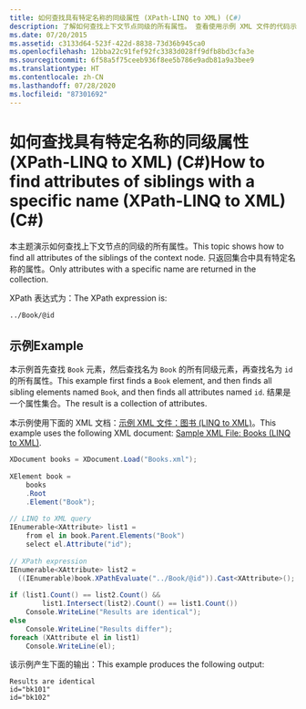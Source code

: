 ```yaml
---
title: 如何查找具有特定名称的同级属性 (XPath-LINQ to XML) (C#)
description: 了解如何查找上下文节点同级的所有属性。 查看使用示例 XML 文件的代码示例。
ms.date: 07/20/2015
ms.assetid: c3133d64-523f-422d-8838-73d36b945ca0
ms.openlocfilehash: 12bba22c91fef92fc3383d028ff9dfb8bd3cfa3e
ms.sourcegitcommit: 6f58a5f75ceeb936f8ee5b786e9adb81a9a3bee9
ms.translationtype: HT
ms.contentlocale: zh-CN
ms.lasthandoff: 07/28/2020
ms.locfileid: "87301692"
---
```

# <a name="how-to-find-attributes-of-siblings-with-a-specific-name-xpath-linq-to-xml-c"></a><span data-ttu-id="4cd83-104">如何查找具有特定名称的同级属性 (XPath-LINQ to XML) (C#)</span><span class="sxs-lookup"><span data-stu-id="4cd83-104">How to find attributes of siblings with a specific name (XPath-LINQ to XML) (C#)</span></span>
<span data-ttu-id="4cd83-105">本主题演示如何查找上下文节点的同级的所有属性。</span><span class="sxs-lookup"><span data-stu-id="4cd83-105">This topic shows how to find all attributes of the siblings of the context node.</span></span> <span data-ttu-id="4cd83-106">只返回集合中具有特定名称的属性。</span><span class="sxs-lookup"><span data-stu-id="4cd83-106">Only attributes with a specific name are returned in the collection.</span></span>  
  
 <span data-ttu-id="4cd83-107">XPath 表达式为：</span><span class="sxs-lookup"><span data-stu-id="4cd83-107">The XPath expression is:</span></span>  
  
 `../Book/@id`  
  
## <a name="example"></a><span data-ttu-id="4cd83-108">示例</span><span class="sxs-lookup"><span data-stu-id="4cd83-108">Example</span></span>  
 <span data-ttu-id="4cd83-109">本示例首先查找 `Book` 元素，然后查找名为 `Book` 的所有同级元素，再查找名为 `id` 的所有属性。</span><span class="sxs-lookup"><span data-stu-id="4cd83-109">This example first finds a `Book` element, and then finds all sibling elements named `Book`, and then finds all attributes named `id`.</span></span> <span data-ttu-id="4cd83-110">结果是一个属性集合。</span><span class="sxs-lookup"><span data-stu-id="4cd83-110">The result is a collection of attributes.</span></span>  
  
 <span data-ttu-id="4cd83-111">本示例使用下面的 XML 文档：[示例 XML 文件：图书 (LINQ to XML)](./sample-xml-file-books-linq-to-xml.md)。</span><span class="sxs-lookup"><span data-stu-id="4cd83-111">This example uses the following XML document: [Sample XML File: Books (LINQ to XML)](./sample-xml-file-books-linq-to-xml.md).</span></span>  
  
```csharp  
XDocument books = XDocument.Load("Books.xml");  
  
XElement book =
    books  
    .Root  
    .Element("Book");  
  
// LINQ to XML query  
IEnumerable<XAttribute> list1 =  
    from el in book.Parent.Elements("Book")  
    select el.Attribute("id");  
  
// XPath expression  
IEnumerable<XAttribute> list2 =  
  ((IEnumerable)book.XPathEvaluate("../Book/@id")).Cast<XAttribute>();  
  
if (list1.Count() == list2.Count() &&  
        list1.Intersect(list2).Count() == list1.Count())  
    Console.WriteLine("Results are identical");  
else  
    Console.WriteLine("Results differ");  
foreach (XAttribute el in list1)  
    Console.WriteLine(el);  
```  
  
 <span data-ttu-id="4cd83-112">该示例产生下面的输出：</span><span class="sxs-lookup"><span data-stu-id="4cd83-112">This example produces the following output:</span></span>  
  
```output  
Results are identical  
id="bk101"  
id="bk102"  
```  
  